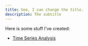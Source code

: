 ```yaml
---
title: See, I can change the title.
description: The subtitle
---
```


Here is some stuff I've created:
- [Time Series Analysis](/timeseries/index.md)
